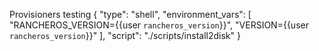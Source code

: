 

Provisioners testing
{
      "type": "shell",
      "environment_vars": [
         "RANCHEROS_VERSION={{user `rancheros_version`}}",
         "VERSION={{user `rancheros_version`}}"
      ],
      "script": "./scripts/install2disk"
    }
    